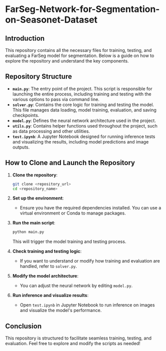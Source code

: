 # FarSeg-Network-for-Segmentation-on-Seasonet-Dataset

## Introduction

This repository contains all the necessary files for training, testing, and evaluating a FarSeg model for segmentation. Below is a guide on how to explore the repository and understand the key components.

## Repository Structure

- **`main.py`**: The entry point of the project. This script is responsible for launching the entire process, including training and testing with the various options to pass via command line.
- **`solver.py`**: Contains the core logic for training and testing the model. This file manages data loading, model training, evaluation, and saving checkpoints.
- **`model.py`**: Defines the neural network architecture used in the project.
- **`utils.py`**: Contains helper functions used throughout the project, such as data processing and other utilities.
- **`test.ipynb`**: A Jupyter Notebook designed for running inference tests and visualizing the results, including model predictions and image outputs.

## How to Clone and Launch the Repository

1. **Clone the repository**:
   
   ```bash
   git clone <repository_url>
   cd <repository_name>
   ```

2. **Set up the environment**:

   - Ensure you have the required dependencies installed. You can use a virtual environment or Conda to manage packages.

3. **Run the main script**:

   ```bash
   python main.py
   ```

   This will trigger the model training and testing process.

4. **Check training and testing logic**:

   - If you want to understand or modify how training and evaluation are handled, refer to `solver.py`.

5. **Modify the model architecture**:

   - You can adjust the neural network by editing `model.py`.


6. **Run inference and visualize results**:

   - Open `test.ipynb` in Jupyter Notebook to run inference on images and visualize the model's performance.

## Conclusion

This repository is structured to facilitate seamless training, testing, and evaluation. Feel free to explore and modify the scripts as needed!

